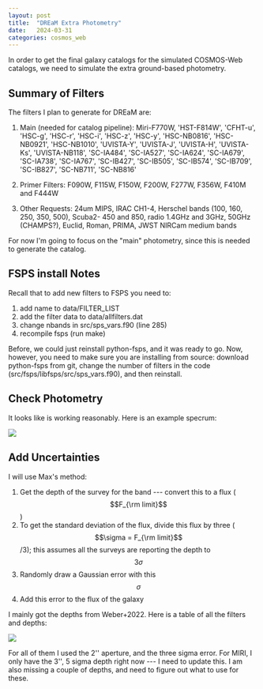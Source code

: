 ```yaml
---
layout: post
title:  "DREaM Extra Photometry"
date:   2024-03-31
categories: cosmos_web
---
```


In order to get the final galaxy catalogs for the simulated COSMOS-Web catalogs, we need to simulate the extra ground-based photometry.

## Summary of Filters

The filters I plan to generate for DREaM are:

1. Main (needed for catalog pipeline):
Miri-F770W, 'HST-F814W', 'CFHT-u', 'HSC-g', 'HSC-r', 'HSC-i', 'HSC-z', 'HSC-y', 'HSC-NB0816', 'HSC-NB0921', 'HSC-NB1010', 'UVISTA-Y', 'UVISTA-J', 'UVISTA-H', 'UVISTA-Ks', 'UVISTA-NB118', 'SC-IA484', 'SC-IA527', 'SC-IA624', 'SC-IA679', 'SC-IA738', 'SC-IA767', 'SC-IB427', 'SC-IB505', 'SC-IB574', 'SC-IB709', 'SC-IB827', 'SC-NB711', 'SC-NB816'

2. Primer Filters: F090W, F115W, F150W, F200W, F277W, F356W, F410M and F444W

3. Other Requests:
24um MIPS, IRAC CH1-4, Herschel bands (100, 160, 250, 350, 500), Scuba2- 450 and 850, radio 1.4GHz and 3GHz, 50GHz (CHAMPS?), Euclid, Roman, PRIMA, JWST NIRCam medium bands

For now I'm going to focus on the "main" photometry, since this is needed to generate the catalog.

## FSPS install Notes

Recall that to add new filters to FSPS you need to:
1. add name to data/FILTER_LIST
2. add the filter data to data/allfilters.dat
3. change nbands in src/sps_vars.f90 (line 285)
4. recompile fsps (run make)

Before, we could just reinstall python-fsps, and it was ready to go. Now, however, you need to make sure you are installing from source: download python-fsps from git, change the number of filters in the code (src/fsps/libfsps/src/sps_vars.f90), and then reinstall.

## Check Photometry

It looks like  is working reasonably. Here is an example specrum:

<img src="{{ site.baseurl }}/assets/plots/20240331_Example_Spectrum.png">



## Add Uncertainties

I will use Max's method:

1. Get the depth of the survey for the band --- convert this to a flux ($$F_{\rm limit}$$)
2. To get the standard deviation of the flux, divide this flux by three ($$\sigma = F_{\rm limit}$$/3); this assumes all the surveys are reporting the depth to $$3\sigma$$
3. Randomly draw a Gaussian error with this $$\sigma$$
4. Add this error to the flux of the galaxy


I mainly got the depths from Weber+2022. Here is a table of all the filters and depths:

<img src="{{ site.baseurl }}/assets/plots/20240331_externalphot_table.png">


For all of them I used the 2'' aperture, and the three sigma error. For MIRI, I only have the 3'', 5 sigma depth right now --- I need to update this. I am also missing a couple of depths, and need to figure out what to use for these. 
